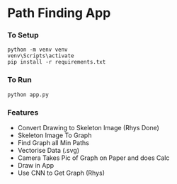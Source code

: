 # Path Finding App


### To Setup
```
python -m venv venv
venv\Scripts\activate
pip install -r requirements.txt
```

### To Run 
```
python app.py
```

### Features
- Convert Drawing to Skeleton Image (Rhys Done)
- Skeleton Image To Graph 
- Find Graph all Min Paths 
- Vectorise Data (.svg)
- Camera Takes Pic of Graph on Paper and does Calc
- Draw in App
- Use CNN to Get Graph (Rhys)


